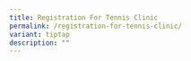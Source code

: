 ```yaml
---
title: Registration For Tennis Clinic
permalink: /registration-for-tennis-clinic/
variant: tiptap
description: ""
---
```

